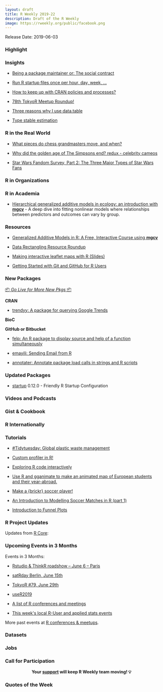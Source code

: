 ```yaml
---
layout: draft
title: R Weekly 2019-22
description: Draft of the R Weekly
image: https://rweekly.org/public/facebook.png
---
```


Release Date: 2019-06-03

###  Highlight



### Insights

+ [Being a package maintainer or: The social contract](https://www.ottlngr.de/post/being-a-package-maintainer/)

+ [Run R startup files once per hour, day, week, ...](https://www.jottr.org/2019/05/26/startup-sometimes/)

+ [How to keep up with CRAN policies and processes?](https://blog.r-hub.io/2019/05/29/keep-up-with-cran/)

+ [78th TokyoR Meetup Roundup!](https://ryo-n7.github.io/2019-05-31-tokyoR-78-roundup/)

+ [Three reasons why I use data.table](https://www.meganstodel.com/posts/data-table/)

+ [Type stable estimation](https://www.alexpghayes.com/blog/type-stable-estimation/)

### R in the Real World

+ [What pieces do chess grandmasters move, and when?](https://statmodeling.stat.columbia.edu/2019/05/28/pieces-chess-grandmasters-move/)

+ [Why did the golden age of The Simpsons end? redux - celebrity cameos](http://www.nathancunn.com/2019-05-30-simpsons-cameos/)

+ [Star Wars Fandom Survey, Part 2: The Three Major Types of Star Wars Fans](https://www.markhw.com/blog/sw-survey-pt2)

###  R in Organizations



###  R in Academia

+ [Hierarchical generalized additive models in ecology: an introduction with **mgcv**](https://peerj.com/articles/6876/) - A deep dive into fitting nonlinear models where relationships between predictors and outcomes can vary by group.

###  Resources

+ [Generalized Additive Models in R: A Free, Interactive Course using **mgcv**](https://noamross.github.io/gams-in-r-course/)

+ [Data Rectangling Resource Roundup](https://luisdva.github.io/rectangling/)

+ [Making interactive leaflet maps with R (Slides)](https://pakillo.github.io/r-leaflet-maps/r-leaflet-maps-slides.html#1)

+ [Getting Started with Git and GitHub for R Users](https://github.com/saghirb/Getting-Started-with-Git-and-GitHub-for-R-Users)

###  New Packages

<p class="added-hostname"><a href="https://rweekly.org/live" target="_blank" class="externalLink">📦 <i>Go Live for More New Pkgs</i> 📦</a></p>

**CRAN**

+ [trendyy: A package for querying Google Trends](http://josiahparry.com/post/2019-05-25-introducing-trendyy/)

**BioC**



**GitHub or Bitbucket**

+ [felp: An R package to display source and help of a function simultaneously](https://github.com/atusy/felp)

+ [emayili: Sending Email from R](https://datawookie.netlify.com/blog/2019/05/emayili-sending-email-from-r/)

+ [annotater: Annotate package load calls in strings and R scripts](https://github.com/luisDVA/annotater)

### Updated Packages

+ [startup](https://cran.r-project.org/package=startup) 0.12.0 - Friendly R Startup Configuration


###  Videos and Podcasts



### Gist & Cookbook



### R Internationally



###  Tutorials

+ [#Tidytuesday: Global plastic waste management](https://alyssamvanderbeek.netlify.com/post/tidytuesday-global-plastic-waste-management/)

+ [Custom profiler in R!](https://www.hvitfeldt.me/blog/custom-profiler-in-r/)

+ [Exploring R code interactively](https://jozef.io/r916-exploring-r-code-interactively/)

+ [Use R and gganimate to make an animated map of European students and their year-abroad.](https://medium.com/@mueller.johannes.j/use-r-and-gganimate-to-make-an-animated-map-of-european-students-and-their-year-abroad-517ad75dca06)

+ [Make a {brickr} soccer player!](https://www.rostrum.blog/2019/05/31/brickr-soccer/)

+ [An Introduction to Modelling Soccer Matches in R (part 1)](http://www.robert-hickman.eu/post/dixon_coles_1/)

+ [Introduction to Funnel Plots](https://nhsrcommunity.com/blog/introduction-to-funnel-plots/)

<!--<div class="post-more-begi
n></div><div class="post-more-end"></div>-->

###  R Project Updates

Updates from [R Core](http://developer.r-project.org/blosxom.cgi/R-devel/NEWS):


###  Upcoming Events in 3 Months

Events in 3 Months:

+ [Rstudio & ThinkR roadshow – June 6 – Paris](https://rtask.thinkr.fr/blog/rstudio-thinkr-roadshow-june-6-paris)

+ [satRday Berlin, June 15th](https://berlin2019.satrdays.org)

+ [TokyoR #79, June 29th](https://tokyor.connpass.com/)

+ [useR2019](http://www.user2019.fr/)

+ [A list of R conferences and meetings](https://jumpingrivers.github.io/meetingsR/events.html)

+ [This week's local R-User and applied stats events](https://community.rstudio.com/c/irl)

More past events at [R conferences & meetups](https://conf.rweekly.org).

### Datasets




### Jobs




###  Call for Participation


<p class="hide-support added-hostname support-rweekly" style="text-align: center;font-weight: bold;">Your <a class="non-visited externalLink" href="https://www.patreon.com/rweekly" onclick="pas(this)">support</a> will keep R Weekly team moving! 💡</p>

###  Quotes of the Week

